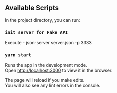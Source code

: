 ## Available Scripts

In the project directory, you can run:

### `init server for Fake API`

Execute - json-server server.json -p 3333

### `yarn start`

Runs the app in the development mode.\
Open [http://localhost:3000](http://localhost:3000) to view it in the browser.

The page will reload if you make edits.\
You will also see any lint errors in the console.



